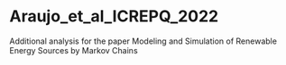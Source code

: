# Araujo_et_al_ICREPQ_2022
Additional analysis for the paper Modeling and Simulation of Renewable Energy Sources by Markov Chains
